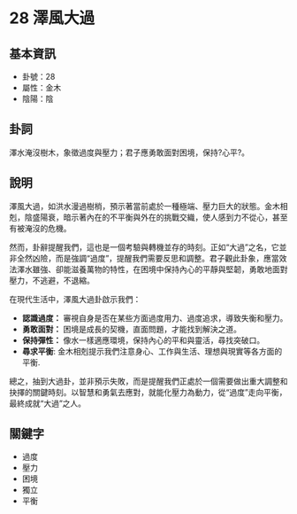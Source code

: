 # 28 澤風大過

## 基本資訊
- 卦號：28
- 屬性：金木
- 陰陽：陰

## 卦詞
澤水淹沒樹木，象徵過度與壓力；君子應勇敢面對困境，保持?心平?。

## 說明
澤風大過，如洪水漫過樹梢，預示著當前處於一種極端、壓力巨大的狀態。金木相剋，陰盛陽衰，暗示著內在的不平衡與外在的挑戰交織，使人感到力不從心，甚至有被淹沒的危機。

然而，卦辭提醒我們，這也是一個考驗與轉機並存的時刻。正如“大過”之名，它並非全然凶險，而是強調“過度”，提醒我們需要反思和調整。君子觀此卦象，應當效法澤水雖強、卻能滋養萬物的特性，在困境中保持內心的平靜與堅韌，勇敢地面對壓力，不逃避，不退縮。

在現代生活中，澤風大過卦啟示我們：

*   **認識過度：** 審視自身是否在某些方面過度用力、過度追求，導致失衡和壓力。
*   **勇敢面對：** 困境是成長的契機，直面問題，才能找到解決之道。
*   **保持彈性：** 像水一樣適應環境，保持內心的平和與靈活，尋找突破口。
*    **尋求平衡**: 金木相剋提示我們注意身心、工作與生活、理想與現實等各方面的平衡.

總之，抽到大過卦，並非預示失敗，而是提醒我們正處於一個需要做出重大調整和抉擇的關鍵時刻。以智慧和勇氣去應對，就能化壓力為動力，從“過度”走向平衡，最終成就“大過”之人。

## 關鍵字
- 過度
- 壓力
- 困境
- 獨立
- 平衡
